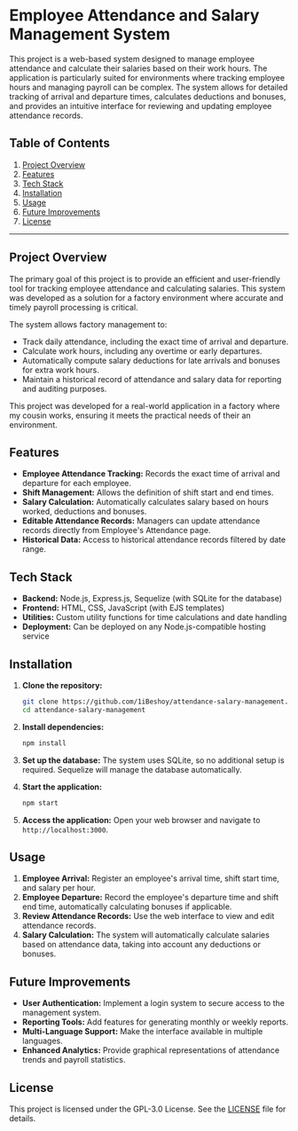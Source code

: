 # Employee Attendance and Salary Management System

This project is a web-based system designed to manage employee attendance and calculate their salaries based on their work hours. The application is particularly suited for environments where tracking employee hours and managing payroll can be complex. The system allows for detailed tracking of arrival and departure times, calculates deductions and bonuses, and provides an intuitive interface for reviewing and updating employee attendance records.

## Table of Contents
1. [Project Overview](#project-overview)
2. [Features](#features)
3. [Tech Stack](#tech-stack)
4. [Installation](#installation)
5. [Usage](#usage)
6. [Future Improvements](#future-improvements)
7. [License](#license)

---

## Project Overview

The primary goal of this project is to provide an efficient and user-friendly tool for tracking employee attendance and calculating salaries. This system was developed as a solution for a factory environment where accurate and timely payroll processing is critical.

The system allows factory management to:
- Track daily attendance, including the exact time of arrival and departure.
- Calculate work hours, including any overtime or early departures.
- Automatically compute salary deductions for late arrivals and bonuses for extra work hours.
- Maintain a historical record of attendance and salary data for reporting and auditing purposes.

This project was developed for a real-world application in a factory where my cousin works, ensuring it meets the practical needs of their an environment.

## Features

- **Employee Attendance Tracking:** Records the exact time of arrival and departure for each employee.
- **Shift Management:** Allows the definition of shift start and end times.
- **Salary Calculation:** Automatically calculates salary based on hours worked, deductions and bonuses.
- **Editable Attendance Records:** Managers can update attendance records directly from Employee's Attendance page.
- **Historical Data:** Access to historical attendance records filtered by date range.

## Tech Stack

- **Backend:** Node.js, Express.js, Sequelize (with SQLite for the database)
- **Frontend:** HTML, CSS, JavaScript (with EJS templates)
- **Utilities:** Custom utility functions for time calculations and date handling
- **Deployment:** Can be deployed on any Node.js-compatible hosting service

## Installation

1. **Clone the repository:**
   ```bash
   git clone https://github.com/1iBeshoy/attendance-salary-management.git
   cd attendance-salary-management
   ```
2. **Install dependencies:**
    ```bash
    npm install
    ```
3. **Set up the database:**
  The system uses SQLite, so no additional setup is required. Sequelize will manage the database automatically.

4. **Start the application:**
   ```bash
   npm start
   ```
5. **Access the application:**
Open your web browser and navigate to `http://localhost:3000`.

## Usage
1. **Employee Arrival:** Register an employee's arrival time, shift start time, and salary per hour.
2. **Employee Departure:** Record the employee's departure time and shift end time, automatically calculating bonuses if applicable.
3. **Review Attendance Records:** Use the web interface to view and edit attendance records.
4. **Salary Calculation:** The system will automatically calculate salaries based on attendance data, taking into account any deductions or bonuses.

## Future Improvements

- **User Authentication:** Implement a login system to secure access to the management system.
- **Reporting Tools:** Add features for generating monthly or weekly reports.
- **Multi-Language Support:** Make the interface available in multiple languages.
- **Enhanced Analytics:** Provide graphical representations of attendance trends and payroll statistics.

## License

This project is licensed under the GPL-3.0 License. See the [LICENSE](LICENSE) file for details.
